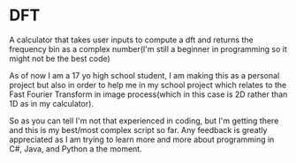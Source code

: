# DFT
A calculator that takes user inputs to compute a dft and returns the frequency bin as a complex number(I'm still a beginner in programming so it might not be the best code)

As of now I am a 17 yo high school student, I am making this as a personal project but also in order to help me in my school project which relates to the Fast Fourier Transform in image process(which in this case is 2D rather than 1D as in my calculator). 

So as you can tell I'm not that experienced in coding, but I'm getting there and this is my best/most complex script so far. Any feedback is greatly appreciated as I am trying to learn more and more about programming in C#, Java, and Python a the moment.
